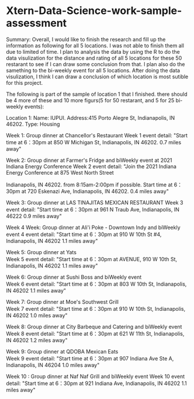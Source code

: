 # Xtern-Data-Science-work-sample-assessment

Summary: Overall, I would like to finish the research and fill up the information as following for all 5 locations. I was not able to finish them all due to limited of time. I plan to analysis the data by using the R to do the data visulization for the distance and rating of all 5 locations for these 50 restarant to see if I can draw some conclusion from that. I plan also do the samething to the bi-weekly event for all 5 locations. After doing the data visulization, I think I can draw a conclusion of which location is most sutible for this project.

The following is part of the sample of location 1 that I finished. there should be 4 more of these and 10 more figurs(5 for 50 restarant, and 5 for 25 bi-weekly events):

Location 1: Name: IUPUI. Address:415 Porto Alegre St, Indianapolis, IN 46202. Type: Housing

Week 1:	Group dinner at Chancellor's Restaurant
Week 1 event detail: "Start time at 6：30pm at 850 W Michigan St, Indianapolis, IN 46202.
0.7 miles away"

Week 2: Group dinner at Farmer's Fridge and biWeekly event  at 2021 Indiana Energy Conference
Week 2 event detail: "Join the 2021 Indiana Energy Conference at 875 West North Street

Indianapolis, IN 46202. from 8:15am-2:00pm if possible.
Start time at 6：30pm at 720 Eskenazi Ave, Indianapolis, IN 46202. 0.4 miles away"

Week 3:	Group dinner at LAS TINAJITAS MEXICAN RESTAURANT
Week 3 event detail: "Start time at 6：30pm at 961 N Traub Ave, Indianapolis, IN 46222
0.9 miles away"	

Week 4	Week:	 Group dinner at Ali'i Poke - Downtown Indy and biWeekly event 
4 event detail:	"Start time at 6：30pm at 910 W 10th St #4, Indianapolis, IN 46202
1.1 miles away"

Week 5:	Group dinner at Yats	
Week 5 event detail: "Start time at 6：30pm at AVENUE, 910 W 10th St, Indianapolis, IN 46202
1.1 miles away"

Week 6:	Group dinner at Sushi Boss and biWeekly event 	
Week 6 event detail: "Start time at 6：30pm at 803 W 10th St, Indianapolis, IN 46202
1.1 miles away"		

Week 7:	Group dinner at Moe's Southwest Grill	
Week 7 event detail: "Start time at 6：30pm at 910 W 10th St, Indianapolis, IN 46202
1.0 miles away"		

Week 8: Group dinner at City Barbeque and Catering and biWeekly event 		
Week 8 event detail: "Start time at 6：30pm at 621 W 11th St, Indianapolis, IN 46202
1.2 miles away"		

Week 9: Group dinner at QDOBA Mexican Eats		
Week 9 event detail: "Start time at 6：30pm at 907 Indiana Ave Ste A, Indianapolis, IN 46204
1.0 miles away"	

Week 10	:	 Group dinner at Naf Naf Grill and biWeekly event 
Week 10 event detail:	"Start time at 6：30pm at 921 Indiana Ave, Indianapolis, IN 46202
1.1 miles away"
